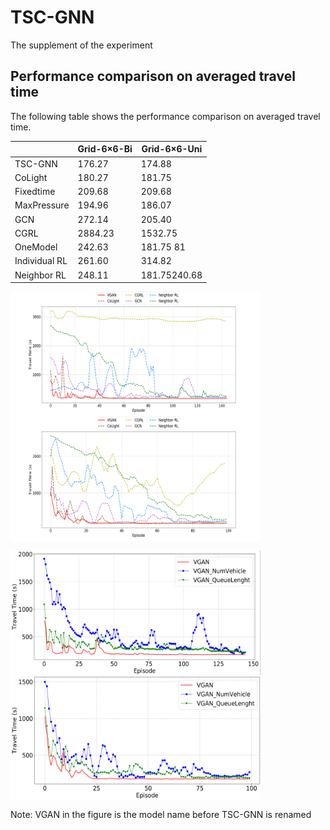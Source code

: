 # TSC-GNN
The supplement of the experiment

## Performance comparison on averaged travel time

The following table shows the performance comparison on averaged travel time.

|         | Grid-6×6-Bi | Grid-6×6-Uni |
| ------- | ----------- | ------------ |
| TSC-GNN | 176.27      | 174.88       |
| CoLight | 180.27      | 181.75       |
| Fixedtime | 209.68      | 209.68       |
| MaxPressure | 194.96      | 186.07       |
| GCN | 272.14      | 205.40       |
| CGRL | 2884.23      | 1532.75       |
| OneModel | 242.63      | 181.75 81    |
| Individual RL | 261.60      | 314.82       |
| Neighbor RL | 248.11      | 181.75240.68       |


<img src="https://github.com/AaronXu296/TSC-GNN/blob/main/con_bi.png" width = "400" height = "200" alt="Grid-6×6-Bi" align=center /> <img src="https://github.com/AaronXu296/TSC-GNN/blob/main/con_uni.png" width = "400" height = "200" alt="" align=center />

<img src="https://github.com/AaronXu296/TSC-GNN/blob/main/ablation-bi.png" width = "400" height = "200" alt="" align=center /> <img src="https://github.com/AaronXu296/TSC-GNN/blob/main/ablation-uni.png" width = "400" height = "200" alt="" align=center />

Note: VGAN in the figure is the model name before TSC-GNN is renamed

